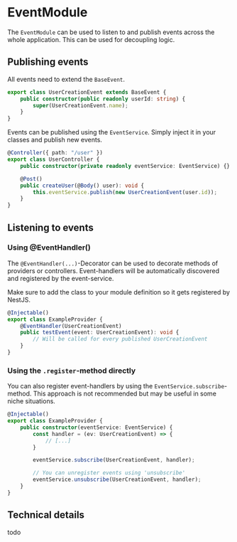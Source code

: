 # EventModule

The `EventModule` can be used to listen to and publish events across the whole application. This can be used for decoupling logic.

## Publishing events

All events need to extend the `BaseEvent`.

```ts
export class UserCreationEvent extends BaseEvent {
    public constructor(public readonly userId: string) {
        super(UserCreationEvent.name);
    }
}
```

Events can be published using the `EventService`. Simply inject it in your classes and publish new events.

```ts
@Controller({ path: "/user" })
export class UserController {
    public constructor(private readonly eventService: EventService) {}

    @Post()
    public createUser(@Body() user): void {
        this.eventService.publish(new UserCreationEvent(user.id));
    }
}
```

## Listening to events

### Using @EventHandler()

The `@EventHandler(...)`-Decorator can be used to decorate methods of providers or controllers. Event-handlers will be automatically discovered and registered by the event-service.

Make sure to add the class to your module definition so it gets registered by NestJS.

```ts
@Injectable()
export class ExampleProvider {
    @EventHandler(UserCreationEvent)
    public testEvent(event: UserCreationEvent): void {
        // Will be called for every published UserCreationEvent
    }
}
```

### Using the `.register`-method directly

You can also register event-handlers by using the `EventService.subscribe`-method. This approach is not recommended but may be useful in some niche situations.

```ts
@Injectable()
export class ExampleProvider {
    public constructor(eventService: EventService) {
        const handler = (ev: UserCreationEvent) => {
            // [...]
        }

        eventService.subscribe(UserCreationEvent, handler);

        // You can unregister events using 'unsubscribe'
        eventService.unsubscribe(UserCreationEvent, handler);
    }
}
```

## Technical details

todo
